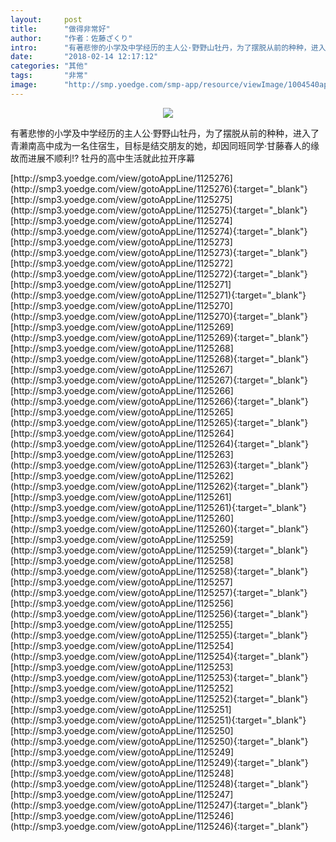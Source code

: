 ```yaml
---
layout:     post
title:      "做得非常好"
author:     "作者：佐藤ざくり"
intro:      "有著悲惨的小学及中学经历的主人公·野野山牡丹，为了摆脱从前的种种，进入了青濑南高中成为一名住宿生，目标是结交朋友的她，却因同班同学·甘藤春人的缘故而进展不顺利!? 牡丹的高中生活就此拉开序幕"
date:       "2018-02-14 12:17:12"
categories: "其他"
tags:       "非常"
image:      "http://smp.yoedge.com/smp-app/resource/viewImage/1004540appline.png"
---
```

<div style="text-align: center">
<p><img src="http://smp.yoedge.com/smp-app/resource/viewImage/1004540appline.png"/></p>
</div>
<p class="post-meta">
<span>有著悲惨的小学及中学经历的主人公·野野山牡丹，为了摆脱从前的种种，进入了青濑南高中成为一名住宿生，目标是结交朋友的她，却因同班同学·甘藤春人的缘故而进展不顺利!? 牡丹的高中生活就此拉开序幕</span>
</p>
[http://smp3.yoedge.com/view/gotoAppLine/1125276](http://smp3.yoedge.com/view/gotoAppLine/1125276){:target="_blank"}
[http://smp3.yoedge.com/view/gotoAppLine/1125275](http://smp3.yoedge.com/view/gotoAppLine/1125275){:target="_blank"}
[http://smp3.yoedge.com/view/gotoAppLine/1125274](http://smp3.yoedge.com/view/gotoAppLine/1125274){:target="_blank"}
[http://smp3.yoedge.com/view/gotoAppLine/1125273](http://smp3.yoedge.com/view/gotoAppLine/1125273){:target="_blank"}
[http://smp3.yoedge.com/view/gotoAppLine/1125272](http://smp3.yoedge.com/view/gotoAppLine/1125272){:target="_blank"}
[http://smp3.yoedge.com/view/gotoAppLine/1125271](http://smp3.yoedge.com/view/gotoAppLine/1125271){:target="_blank"}
[http://smp3.yoedge.com/view/gotoAppLine/1125270](http://smp3.yoedge.com/view/gotoAppLine/1125270){:target="_blank"}
[http://smp3.yoedge.com/view/gotoAppLine/1125269](http://smp3.yoedge.com/view/gotoAppLine/1125269){:target="_blank"}
[http://smp3.yoedge.com/view/gotoAppLine/1125268](http://smp3.yoedge.com/view/gotoAppLine/1125268){:target="_blank"}
[http://smp3.yoedge.com/view/gotoAppLine/1125267](http://smp3.yoedge.com/view/gotoAppLine/1125267){:target="_blank"}
[http://smp3.yoedge.com/view/gotoAppLine/1125266](http://smp3.yoedge.com/view/gotoAppLine/1125266){:target="_blank"}
[http://smp3.yoedge.com/view/gotoAppLine/1125265](http://smp3.yoedge.com/view/gotoAppLine/1125265){:target="_blank"}
[http://smp3.yoedge.com/view/gotoAppLine/1125264](http://smp3.yoedge.com/view/gotoAppLine/1125264){:target="_blank"}
[http://smp3.yoedge.com/view/gotoAppLine/1125263](http://smp3.yoedge.com/view/gotoAppLine/1125263){:target="_blank"}
[http://smp3.yoedge.com/view/gotoAppLine/1125262](http://smp3.yoedge.com/view/gotoAppLine/1125262){:target="_blank"}
[http://smp3.yoedge.com/view/gotoAppLine/1125261](http://smp3.yoedge.com/view/gotoAppLine/1125261){:target="_blank"}
[http://smp3.yoedge.com/view/gotoAppLine/1125260](http://smp3.yoedge.com/view/gotoAppLine/1125260){:target="_blank"}
[http://smp3.yoedge.com/view/gotoAppLine/1125259](http://smp3.yoedge.com/view/gotoAppLine/1125259){:target="_blank"}
[http://smp3.yoedge.com/view/gotoAppLine/1125258](http://smp3.yoedge.com/view/gotoAppLine/1125258){:target="_blank"}
[http://smp3.yoedge.com/view/gotoAppLine/1125257](http://smp3.yoedge.com/view/gotoAppLine/1125257){:target="_blank"}
[http://smp3.yoedge.com/view/gotoAppLine/1125256](http://smp3.yoedge.com/view/gotoAppLine/1125256){:target="_blank"}
[http://smp3.yoedge.com/view/gotoAppLine/1125255](http://smp3.yoedge.com/view/gotoAppLine/1125255){:target="_blank"}
[http://smp3.yoedge.com/view/gotoAppLine/1125254](http://smp3.yoedge.com/view/gotoAppLine/1125254){:target="_blank"}
[http://smp3.yoedge.com/view/gotoAppLine/1125253](http://smp3.yoedge.com/view/gotoAppLine/1125253){:target="_blank"}
[http://smp3.yoedge.com/view/gotoAppLine/1125252](http://smp3.yoedge.com/view/gotoAppLine/1125252){:target="_blank"}
[http://smp3.yoedge.com/view/gotoAppLine/1125251](http://smp3.yoedge.com/view/gotoAppLine/1125251){:target="_blank"}
[http://smp3.yoedge.com/view/gotoAppLine/1125250](http://smp3.yoedge.com/view/gotoAppLine/1125250){:target="_blank"}
[http://smp3.yoedge.com/view/gotoAppLine/1125249](http://smp3.yoedge.com/view/gotoAppLine/1125249){:target="_blank"}
[http://smp3.yoedge.com/view/gotoAppLine/1125248](http://smp3.yoedge.com/view/gotoAppLine/1125248){:target="_blank"}
[http://smp3.yoedge.com/view/gotoAppLine/1125247](http://smp3.yoedge.com/view/gotoAppLine/1125247){:target="_blank"}
[http://smp3.yoedge.com/view/gotoAppLine/1125246](http://smp3.yoedge.com/view/gotoAppLine/1125246){:target="_blank"}


